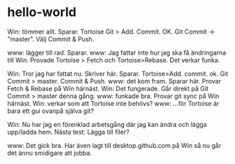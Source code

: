 # hello-world
Win: tömmer allt. Sparar. 
Tortoise Git > Add. Commit. OK.
Git Commit -> "master". Välj Commit & Push.

www: lägger till rad. Sparar.
www: Jag fattar inte hur jag ska få ändringarna till Win. Provade Tortoise > Fetch och Tortoise>Rebase. Det verkar funka.

Win: Tror jag har fattat nu. Skriver här. Sparar. Tortoise>Add. commit. ok. Git Commit > master. Commit & Push.
www: det kom fram. Sparar här. Provar Fetch & Rebase på Win härnäst.
Win: Det fungerade. Går direkt på Git Commit > master denna gång.
www: funkade bra. Provar git sync på Win härnäst.
Win: verkar som att Tortoise inte behövs?
www: ...för Tortoise är bara ett gui ovanpå själva git?

Win:
Nu har jag en förenklad arbetsgång där jag kan ändra och lägga upp/ladda hem.
Nästa test: Lägga till filer?

www:
Det gick bra. Har även lagt till desktop.github.com på Win så nu går det ännu smidigare att jobba.
